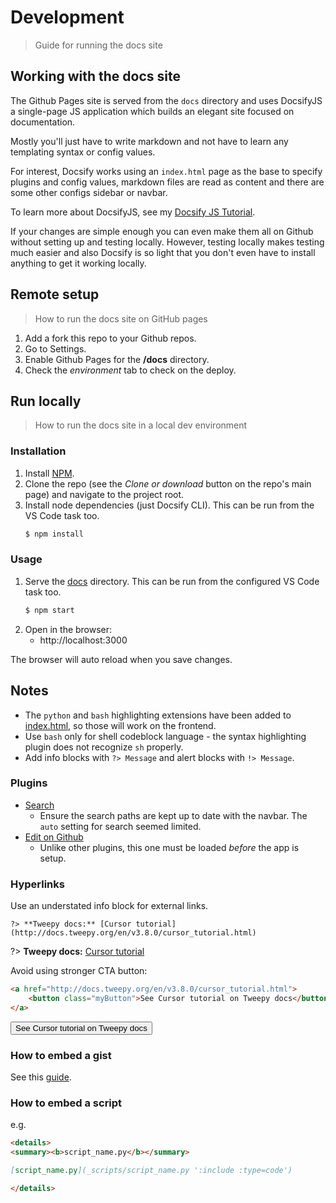 # Development
> Guide for running the docs site


## Working with the docs site

The Github Pages site is served from the `docs` directory and uses DocsifyJS a single-page JS application which builds an elegant site focused on documentation.

Mostly you'll just have to write markdown and not have to learn any templating syntax or config values.

For interest, Docsify works using an `index.html` page as the base to specify plugins and config values, markdown files are read as content and there are some other configs sidebar or navbar.

To learn more about DocsifyJS, see my [Docsify JS Tutorial](https://github.com/MichaelCurrin/docsify-js-tutorial).

If your changes are simple enough you can even make them all on Github without setting up and testing locally. However, testing locally makes testing much easier and also Docsify is so light that you don't even have to install anything to get it working locally.


## Remote setup
> How to run the docs site on GitHub pages

<!-- TODO use gist instead -->

1. Add a fork this repo to your Github repos.
2. Go to Settings.
3. Enable Github Pages for the **/docs** directory.
4. Check the _environment_ tab to check on the deploy.


## Run locally
> How to run the docs site in a local dev environment

<!-- TODO use gist instead -->

### Installation

1. Install [NPM](https://npmjs.com/).
2. Clone the repo (see the _Clone or download_ button on the repo's main page) and navigate to the project root.
3. Install node dependencies (just Docsify CLI). This can be run from the VS Code task too.
    ```sh
    $ npm install
    ```


### Usage

1. Serve the [docs](/docs) directory. This can be run from the configured VS Code task too.
    ```sh
    $ npm start
    ```
2. Open in the browser:
    - http://localhost:3000

The browser will auto reload when you save changes.


## Notes

- The `python` and `bash` highlighting extensions have been added to [index.html](/docs/index.html), so those will work on the frontend.
- Use `bash` only for shell codeblock language - the syntax highlighting plugin does not recognize `sh` properly.
- Add info blocks with `?> Message` and alert blocks with `!> Message`.


### Plugins

- [Search](https://docsify.now.sh/plugins?id=full-text-search)
    - Ensure the search paths are kept up to date with the navbar. The `auto` setting for search seemed limited.
- [Edit on Github](https://github.com/njleonzhang/docsify-edit-on-github)
    - Unlike other plugins, this one must be loaded *before* the app is setup.


### Hyperlinks

Use an understated info block for external links.

```
?> **Tweepy docs:** [Cursor tutorial](http://docs.tweepy.org/en/v3.8.0/cursor_tutorial.html)
```

?> **Tweepy docs:** [Cursor tutorial](http://docs.tweepy.org/en/v3.8.0/cursor_tutorial.html)


Avoid using stronger CTA button:

```html
<a href="http://docs.tweepy.org/en/v3.8.0/cursor_tutorial.html">
    <button class="myButton">See Cursor tutorial on Tweepy docs</button>
</a>
```

<a href="http://docs.tweepy.org/en/v3.8.0/cursor_tutorial.html">
    <button class="myButton">See Cursor tutorial on Tweepy docs</button>
</a>


### How to embed a gist

See this [guide](https://gist.github.com/MichaelCurrin/c2bece08f27c4277001f123898d16a7c).


### How to embed a script

e.g.

```markdown
<details>
<summary><b>script_name.py</b></summary>

[script_name.py](_scripts/script_name.py ':include :type=code')

</details>
```
